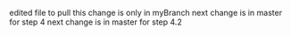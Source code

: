 edited file to pull
this change is only in myBranch
next change is in master for step 4
next change is in master for step 4.2